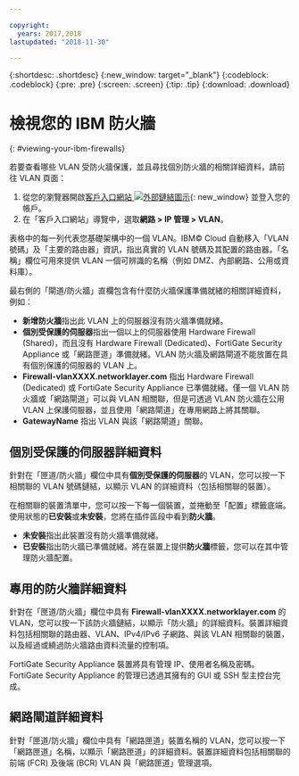 ```yaml
---

copyright:
  years: 2017,2018
lastupdated: "2018-11-30"

---
```


{:shortdesc: .shortdesc}
{:new_window: target="_blank"}
{:codeblock: .codeblock}
{:pre: .pre}
{:screen: .screen}
{:tip: .tip}
{:download: .download}

# 檢視您的 IBM 防火牆
{: #viewing-your-ibm-firewalls}

若要查看哪些 VLAN 受防火牆保護，並且尋找個別防火牆的相關詳細資料，請前往 VLAN 頁面：

1. 從您的瀏覽器開啟[客戶入口網站 ![外部鏈結圖示](../../icons/launch-glyph.svg "外部鏈結圖示")](https://control.softlayer.com/){: new_window} 並登入您的帳戶。
2. 在「客戶入口網站」導覽中，選取**網路 > IP 管理 > VLAN**。

表格中的每一列代表您基礎架構中的一個 VLAN。IBM© Cloud 自動移入「VLAN 號碼」及「主要的路由器」資訊，指出真實的 VLAN 號碼及其配置的路由器。「名稱」欄位可用來提供 VLAN 一個可辨識的名稱（例如 DMZ、內部網路、公用或資料庫）。

最右側的「閘道/防火牆」直欄包含有什麼防火牆保護準備就緒的相關詳細資料，例如：

- **新增防火牆**指出此 VLAN 上的伺服器沒有防火牆準備就緒。
- **個別受保護的伺服器**指出一個以上的伺服器使用 Hardware Firewall (Shared)，而且沒有 Hardware Firewall (Dedicated)、FortiGate Security Appliance 或「網路匣道」準備就緒。VLAN 防火牆及網路閘道不能放置在具有個別保護的伺服器的 VLAN 上。
- **Firewall-vlanXXXX.networklayer.com** 指出 Hardware Firewall (Dedicated) 或 FortiGate Security Appliance 已準備就緒。僅一個 VLAN 防火牆或「網路閘道」可以與 VLAN 相關聯，但是可透過 VLAN 防火牆在公用 VLAN 上保護伺服器，並且使用「網路閘道」在專用網路上將其關聯。
- **GatewayName** 指出 VLAN 與該「網路閘道」關聯。

## 個別受保護的伺服器詳細資料

針對在「匣道/防火牆」欄位中具有**個別受保護的伺服器**的 VLAN，您可以按一下相關聯的 VLAN 號碼鏈結，以顯示 VLAN 的詳細資料（包括相關聯的裝置）。

在相關聯的裝置清單中，您可以按一下每一個裝置，並捲動至「配置」標籤底端。使用狀態的**已安裝**或**未安裝**，您將在插件區段中看到**防火牆**。

- **未安裝**指出此裝置沒有防火牆準備就緒。
- **已安裝**指出防火牆已準備就緒。將在裝置上提供**防火牆**標籤，您可以在其中管理防火牆配置。

## 專用的防火牆詳細資料

針對在「匣道/防火牆」欄位中具有 **Firewall-vlanXXXX.networklayer.com** 的 VLAN，您可以按一下該防火牆鏈結，以顯示「防火牆」的詳細資料。裝置詳細資料包括相關聯的路由器、VLAN、IPv4/IPv6 子網路、與該 VLAN 相關聯的裝置，以及經過或繞過防火牆路由資料流量的控制項。

FortiGate Security Appliance 裝置將具有管理 IP、使用者名稱及密碼。FortiGate Security Appliance 的管理已透過其擁有的 GUI 或 SSH 型主控台完成。

## 網路閘道詳細資料

針對「匣道/防火牆」欄位中具有「網路匣道」裝置名稱的 VLAN，您可以按一下「網路匣道」名稱，以顯示「網路匣道」的詳細資料。裝置詳細資料包括相關聯的前端 (FCR) 及後端 (BCR) VLAN 與「網路匣道」管理選項。

